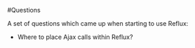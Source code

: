 #Questions

A set of questions which came up when starting to use Reflux:

* Where to place Ajax calls within Reflux?
